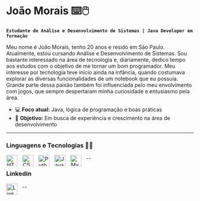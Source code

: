 # João Morais ⌨️🖱️

**`Estudante de Análise e Desenvolvimento de Sistemas | Java Developer em formação`**

Meu nome é João Morais, tenho 20 anos e resido em São Paulo. Atualmente, estou cursando Análise e Desenvolvimento de Sistemas. Sou bastante interessado na área de tecnologia e, diariamente, dedico tempo aos estudos com o objetivo de me tornar um bom programador. Meu interesse por tecnologia teve início ainda na infância, quando costumava explorar as diversas funcionalidades de um notebook que eu possuía. Grande parte dessa paixão também foi influenciada pelo meu envolvimento com jogos, que sempre despertaram minha curiosidade e entusiasmo pela área.

- 💻 **Foco atual:** Java, lógica de programação e boas práticas  
- 🚀 **Objetivo:** Em busca de experiência e crescimento na área de desenvolvimento  
---

### Linguagens e Tecnologias 🧠🤖

<img 
    align="left" 
    alt="HTML"
    title="HTML" 
    width="30px" 
    style="padding-right: 10px;" 
    src="https://cdn.jsdelivr.net/gh/devicons/devicon@latest/icons/html5/html5-original.svg" 
/>
<img 
    align="left" 
    alt="CSS" 
    title="CSS"
    width="30px" 
    style="padding-right: 10px;" 
    src="https://cdn.jsdelivr.net/gh/devicons/devicon@latest/icons/css3/css3-original.svg" 
/>
<img 
    align="left" 
    alt="Python" 
    title="Python"
    width="30px" 
    style="padding-right: 10px;" 
    src="https://cdn.jsdelivr.net/gh/devicons/devicon@latest/icons/python/python-original.svg" 
/>
<img 
    align="left" 
    alt="Java"
    title="Java"
    width="30px" 
    style="padding-right: 10px;" 
    src="https://cdn.jsdelivr.net/gh/devicons/devicon@latest/icons/java/java-original.svg" 
/>
<img 
    align="left" 
    alt="MySQL"
    title="MySQL"
    width="30px" 
    style="padding-right: 10px;" 
    src="https://cdn.jsdelivr.net/gh/devicons/devicon@latest/icons/mysql/mysql-original.svg" 
/>

--

### Linkedin

<a href="https://www.linkedin.com/in/joão-morais-t/?trk=opento_sprofile_topcard" target="_blank">
  <img 
    align="left" 
    alt="LinkedIn" 
    title="LinkedIn" 
    width="30px" 
    style="padding-right: 10px;" 
    src="https://cdn.jsdelivr.net/gh/devicons/devicon@latest/icons/linkedin/linkedin-original.svg" 
  />
</a>

--
